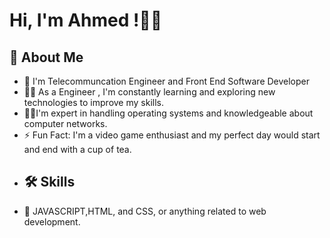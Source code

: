 
# Hi, I'm Ahmed !👋🏼
## 🚀 About Me
- 🏢 I'm Telecommuncation Engineer and Front End Software Developer 
- 👨‍💻 As a Engineer , I'm constantly learning and exploring new technologies to improve my skills.
- 👨‍💻I'm expert in handling operating systems and knowledgeable about computer networks.
- ⚡ Fun Fact: I'm a video game enthusiast and my perfect day would start and end with a cup of tea.
- ## 🛠 Skills
- 💬 JAVASCRIPT,HTML, and CSS, or anything related to web development.
  

